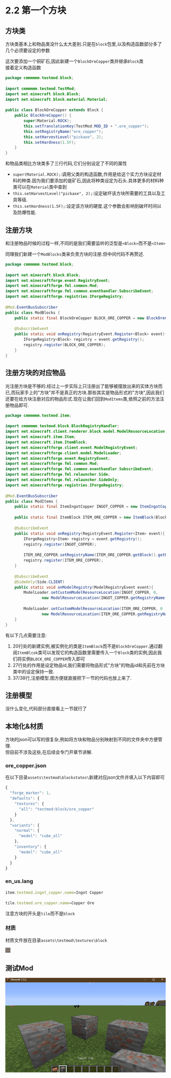 # 2.2 第一个方块

## 方块类

方块类基本上和物品类没什么太大差别.只是在`block`包里,以及构造函数部分多了几个必须要设定的参数

这次要添加一个铜矿石,因此新建一个`BlockOreCopper`类并继承`Block`类\
接着定义构造函数

```java
package cmmmmmm.testmod.block;

import cmmmmmm.testmod.TestMod;
import net.minecraft.block.Block;
import net.minecraft.block.material.Material;

public class BlockOreCopper extends Block {
    public BlockOreCopper() {
        super(Material.ROCK);
        this.setTranslationKey(TestMod.MOD_ID + ".ore_copper");
        this.setRegistryName("ore_copper");
        this.setHarvestLevel("pickaxe", 2);
        this.setHardness(1.5F);
    }
}
```

和物品类相比方块类多了三行代码,它们分别设定了不同的属性

* `super(Material.ROCK);`:调用父类的构造函数,作用是给这个实力方块设定材料的种类.因为我们要添加的是矿石,因此将种类设定为石头.具体更多的材料种类可以在`Material`类中查到
* `this.setHarvestLevel("pickaxe", 2);`:设定破坏该方块所需要的工具以及工具等级.
* `this.setHardness(1.5F);`:设定该方块的硬度.这个参数会影响到破坏时间以及防爆性能.

## 注册方块

和注册物品时候的过程一样,不同的是我们需要监听的泛型是`<Block>`而不是`<Item>`

同理我们新建一个`ModBlocks`类来负责方块的注册.但中间代码不再赘述.

```java
package cmmmmmm.testmod.block;

import net.minecraft.block.Block;
import net.minecraftforge.event.RegistryEvent;
import net.minecraftforge.fml.common.Mod;
import net.minecraftforge.fml.common.eventhandler.SubscribeEvent;
import net.minecraftforge.registries.IForgeRegistry;

@Mod.EventBusSubscriber
public class ModBlocks {
    public static final BlockOreCopper BLOCK_ORE_COPPER = new BlockOreCopper();

    @SubscribeEvent
    public static void onRegistry(RegistryEvent.Register<Block> event){
        IForgeRegistry<Block> registry = event.getRegistry();
        registry.register(BLOCK_ORE_COPPER);
    }
}

```

## 注册方块的对应物品

光注册方块是不够的.经过上一步实际上只注册出了能够被摆放出来的实体方块而已,而玩家手上的"方块"并不是真正的方块.那些其实是物品形式的"方块",因此我们还要在给方块注册对应的物品形式.现在让我们回到`ModItems`类,依照之前的方法注册物品即可.

```java
package cmmmmmm.testmod.item;

import cmmmmmm.testmod.block.BlockRegistryHandler;
import net.minecraft.client.renderer.block.model.ModelResourceLocation;
import net.minecraft.item.Item;
import net.minecraft.item.ItemBlock;
import net.minecraftforge.client.event.ModelRegistryEvent;
import net.minecraftforge.client.model.ModelLoader;
import net.minecraftforge.event.RegistryEvent;
import net.minecraftforge.fml.common.Mod;
import net.minecraftforge.fml.common.eventhandler.SubscribeEvent;
import net.minecraftforge.fml.relauncher.Side;
import net.minecraftforge.fml.relauncher.SideOnly;
import net.minecraftforge.registries.IForgeRegistry;

@Mod.EventBusSubscriber
public class ModItems {
    public static final ItemIngotCopper INGOT_COPPER = new ItemIngotCopper();

    public static final ItemBlock ITEM_ORE_COPPER = new ItemBlock(BlockRegistryHandler.BLOCK_ORE_COPPER);

    @SubscribeEvent
    public static void onRegistry(RegistryEvent.Register<Item> event){
        IForgeRegistry<Item> registry = event.getRegistry();
        registry.register(INGOT_COPPER);
        
        ITEM_ORE_COPPER.setRegistryName(ITEM_ORE_COPPER.getBlock().getRegistryName());
        registry.register(ITEM_ORE_COPPER);
    }

    @SubscribeEvent
    @SideOnly(Side.CLIENT)
    public static void onModelRegistry(ModelRegistryEvent event){
        ModelLoader.setCustomModelResourceLocation(INGOT_COPPER, 0,
                new ModelResourceLocation(INGOT_COPPER.getRegistryName(), "inventory"));
        
        ModelLoader.setCustomModelResourceLocation(ITEM_ORE_COPPER, 0 ,
                new ModelResourceLocation(ITEM_ORE_COPPER.getRegistryName(), "inventory"));
    }
}
```

有以下几点需要注意:

1. 20行处的新建实例,被实例化的类是`ItemBlock`而不是`BlockOreCopper`.通过翻阅`ItemBlcok`类可以发现它的构造函数里需要传入一个`Block`类的实例,因此我们将实例`BLOCK_ORE_COPPER`传入即可
2. 27行处的作用是设定物品id,我们需要将物品形式"方块"的物品id和先前在方块类中的设定保持一致.
3. 37/38行,注册模型.图方便就直接把下一节的代码也放上来了.

## 注册模型

没什么变化,代码部分直接看上一节就行了

## 本地化&材质

方块的json可以写的很复杂,例如将方块和物品分别映射到不同的文件夹中方便管理.\
但目前不涉及这些,在后续会专门开章节讲解.

### ore\_copper.json

在以下目录`assets\testmod\blockstates\`新建对应json文件并填入以下内容即可

```javascript
{
  "forge_marker": 1,
  "defaults": {
    "textures": {
      "all": "testmod:block/ore_copper"
    }
  },
  "variants": {
    "normal": {
      "model": "cube_all"
    },
    "inventory": {
      "model": "cube_all"
    }
  }
}
```

### en\_us.lang

```javascript
item.testmod.ingot_copper.name=Ingot Copper

tile.testmod.ore_copper.name=Copper Ore
```

注意方块的开头是`tile`而不是`block`

### 材质

材质文件放在目录`assets\testmod\textures\block`

![](<../../assets/image (50).png>)

## 测试Mod

![](<../../assets/image (66).png>)
